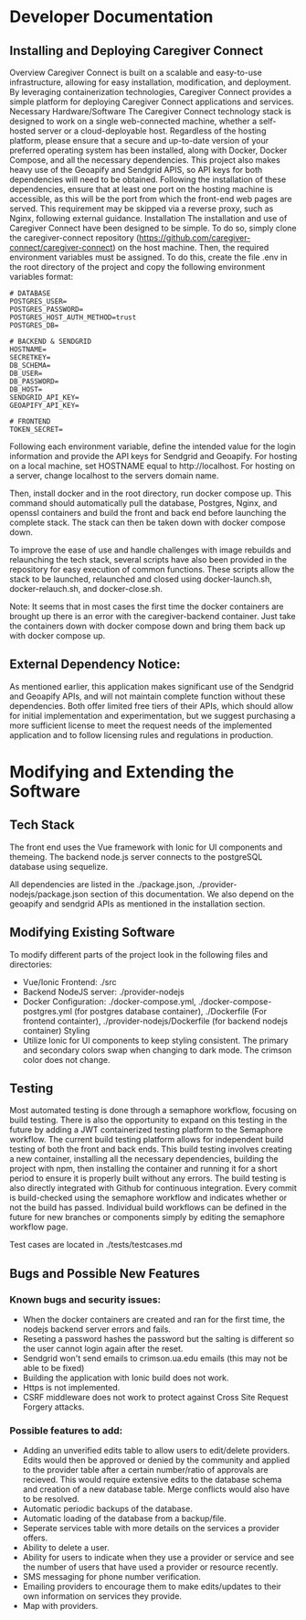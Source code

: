# Developer Documentation

## Installing and Deploying Caregiver Connect
Overview
Caregiver Connect is built on a scalable and easy-to-use infrastructure, allowing for easy installation, modification, and deployment. By leveraging containerization technologies, Caregiver Connect provides a simple platform for deploying Caregiver Connect applications and services.
Necessary Hardware/Software
The Caregiver Connect technology stack is designed to work on a single web-connected machine, whether a self-hosted server or a cloud-deployable host. Regardless of the hosting platform, please ensure that a secure and up-to-date version of your preferred operating system has been installed, along with Docker, Docker Compose, and all the necessary dependencies. This project also makes heavy use of the Geoapify and Sendgrid APIS, so API keys for both dependencies will need to be obtained. Following the installation of these dependencies, ensure that at least one port on the hosting machine is accessible, as this will be the port from which the front-end web pages are served. This requirement may be skipped via a reverse proxy, such as Nginx, following external guidance.
Installation
The installation and use of Caregiver Connect have been designed to be simple. To do so, simply clone the caregiver-connect repository (https://github.com/caregiver-connect/caregiver-connect) on the host machine. Then, the required environment variables must be assigned. To do this, create the file .env in the root directory of the project and copy the following environment variables format:
```
# DATABASE
POSTGRES_USER=
POSTGRES_PASSWORD=
POSTGRES_HOST_AUTH_METHOD=trust
POSTGRES_DB=

# BACKEND & SENDGRID
HOSTNAME=
SECRETKEY=
DB_SCHEMA=
DB_USER=
DB_PASSWORD=
DB_HOST=
SENDGRID_API_KEY=
GEOAPIFY_API_KEY=

# FRONTEND
TOKEN_SECRET=
```
Following each environment variable, define the intended value for the login information and provide the API keys for Sendgrid and Geoapify. For hosting on a local machine, set HOSTNAME equal to http://localhost. For hosting on a server, change localhost to the servers domain name.

Then, install docker and in the root directory, run docker compose up. This command should automatically pull the database, Postgres, Nginx, and openssl containers and build the front and back end before launching the complete stack. The stack can then be taken down with docker compose down.

To improve the ease of use and handle challenges with image rebuilds and relaunching the tech stack, several scripts have also been provided in the repository for easy execution of common functions. These scripts allow the stack to be launched, relaunched and closed using docker-launch.sh, docker-relauch.sh, and docker-close.sh.

Note: It seems that in most cases the first time the docker containers are brought up there is an error with the caregiver-backend container. Just take the containers down with docker compose down and bring them back up with docker compose up.

## External Dependency Notice:

As mentioned earlier, this application makes significant use of the Sendgrid and Geoapify APIs, and will not maintain complete function without these dependencies. Both offer limited free tiers of their APIs, which should allow for initial implementation and experimentation, but we suggest purchasing a more sufficient license to meet the request needs of the implemented application and to follow licensing rules and regulations in production.


# Modifying and Extending the Software
## Tech Stack
The front end uses the Vue framework with Ionic for UI components and themeing. The backend node.js server connects to the postgreSQL database using sequelize.

All dependencies are listed in the ./package.json, ./provider-nodejs/package.json section of this documentation. We also depend on the geoapify and sendgrid APIs as mentioned in the installation section.

## Modifying Existing Software
To modify different parts of the project look in the following files and directories:

- Vue/Ionic Frontend: ./src
- Backend NodeJS server: ./provider-nodejs
- Docker Configuration: ./docker-compose.yml, ./docker-compose-postgres.yml (for postgres database container), ./Dockerfile (For frontend containter), ./provider-nodejs/Dockerfile (for backend nodejs container)
Styling
- Utilize Ionic for UI components to keep styling consistent. The primary and secondary colors swap when changing to dark mode. The crimson color does not change.

## Testing
Most automated testing is done through a semaphore workflow, focusing on build testing. There is also the opportunity to expand on this testing in the future by adding a JWT containerized testing platform to the Semaphore workflow. The current build testing platform allows for independent build testing of both the front and back ends. This build testing involves creating a new container, installing all the necessary dependencies, building the project with npm, then installing the container and running it for a short period to ensure it is properly built without any errors. The build testing is also directly integrated with Github for continuous integration. Every commit is build-checked using the semaphore workflow and indicates whether or not the build has passed. Individual build workflows can be defined in the future for new branches or components simply by editing the semaphore workflow page.

Test cases are located in ./tests/testcases.md

## Bugs and Possible New Features
### Known bugs and security issues:

- When the docker containers are created and ran for the first time, the nodejs backend server errors and fails.
- Reseting a password hashes the password but the salting is different so the user cannot login again after the reset.
- Sendgrid won't send emails to crimson.ua.edu emails (this may not be able to be fixed)
- Building the application with Ionic build does not work.
- Https is not implemented.
- CSRF middleware does not work to protect against Cross Site Request Forgery attacks.


### Possible features to add:

- Adding an unverified edits table to allow users to edit/delete providers. Edits would then be approved or denied by the community and applied to the provider table after a certain number/ratio of approvals are recieved. This would require extensive edits to the database schema and creation of a new database table. Merge conflicts would also have to be resolved.
- Automatic periodic backups of the database.
- Automatic loading of the database from a backup/file.
- Seperate services table with more details on the services a provider offers.
- Ability to delete a user.
- Ability for users to indicate when they use a provider or service and see the number of users that have used a provider or resource recently.
- SMS messaging for phone number verification.
- Emailing providers to encourage them to make edits/updates to their own information on services they provide.
- Map with providers.
